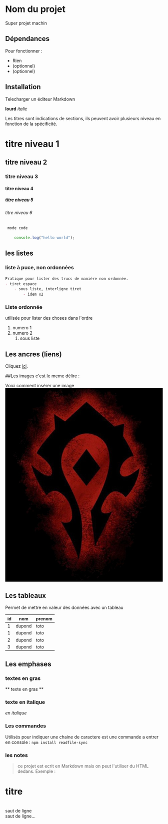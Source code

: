 # Nom du projet

Super projet machin

## Dépendances

Pour fonctionner : 
- Rien
- (optionnel)
- (optionnel)

## Installation

Telecharger un éditeur Markdown

**lourd** 
*italic*

Les titres sont indications de sections, ils peuvent avoir plusieurs niveau en fonction de la spécificité.

# titre niveau 1
## titre niveau 2
### titre niveau 3
#### titre niveau 4
##### titre niveau 5
###### titre niveau 6


```md
 mode code
```
```js
    console.log("hello world");
```

## les listes

### liste à puce, non ordonnées

```md
Pratique pour lister des trucs de manière non ordonnée.
- tiret espace
    - sous liste, interligne tiret
        - idem x2
```

### Liste ordonnée

utilisée pour lister des choses dans l'ordre

1) numero 1
2) numero 2
    1) sous liste

## Les ancres (liens)

Cliquez [ici](https://typora.io).

##Les images c'est le meme délire :

Voici comment insérer une image
![Photo de pc](./images/photo1.jpg)

## Les tableaux

Permet de mettre en valeur des données avec un tableau

|id|nom|prenom|
|--|---|-----|
|1|dupond|toto|
|1|dupond|toto|
|2|dupond|toto|
|3|dupond|toto|

## Les emphases
### textes en gras
** texte en gras **

### texte en italique
*en italique*

### Les commandes

Utilisés pour indiquer une chaine de caractere est une commande a entrer en console : 
`npm install readfile-sync`

### les notes 

> ce projet est ecrit en Markdown mais on peut l'utiliser du HTML dedans.
Exemple :

<h1> titre </h1>
<br> saut de ligne <br> saut de ligne...


